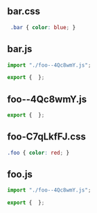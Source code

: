 ## bar.css

```css
 .bar { color: blue; }

```
## bar.js

```js
import "./foo--4Qc8wmY.js";

export {  };
```
## foo--4Qc8wmY.js

```js
export {  };
```
## foo-C7qLkfFJ.css

```css
.foo { color: red; }

```
## foo.js

```js
import "./foo--4Qc8wmY.js";

export {  };
```